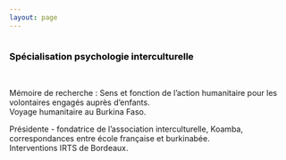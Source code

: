```yaml
---
layout: page
---
```

<div class="container-img" id="at-header">
  <img class="image" id="interculturelle-img" src="" />
</div>
<div  class="container-article">
<div> 
  <h3 style="color:black;text-align: left">Spécialisation psychologie interculturelle</h3>
  <br />
</div>

<p>
Mémoire de recherche : Sens et fonction de l’action humanitaire pour les volontaires engagés auprès d’enfants.<br />
Voyage humanitaire au Burkina Faso.
</p>
<p>
Présidente - fondatrice de l’association interculturelle, Koamba, correspondances entre école française et burkinabée.<br />
Interventions IRTS de Bordeaux.
</p>
</div>
